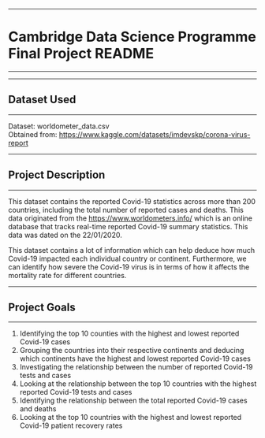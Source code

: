 ------------------------------------------------------------------------
# Cambridge Data Science Programme Final Project README
------------------------------------------------------------------------

------------------------------------------------------------------------
## Dataset Used
------------------------------------------------------------------------

Dataset: worldometer_data.csv\
Obtained from:
<https://www.kaggle.com/datasets/imdevskp/corona-virus-report>

------------------------------------------------------------------------
## Project Description
------------------------------------------------------------------------

This dataset contains the reported Covid-19 statistics across more than
200 countries, including the total number of reported cases and deaths.
This data originated from the <https://www.worldometers.info/> which is
an online database that tracks real-time reported Covid-19 summary
statistics. This data was dated on the 22/01/2020.

This dataset contains a lot of information which can help deduce how
much Covid-19 impacted each individual country or continent.
Furthermore, we can identify how severe the Covid-19 virus is in terms
of how it affects the mortality rate for different countries.

------------------------------------------------------------------------
## Project Goals
------------------------------------------------------------------------

1.  Identifying the top 10 counties with the highest and lowest reported
    Covid-19 cases
2.  Grouping the countries into their respective continents and deducing
    which continents have the highest and lowest reported Covid-19 cases
3.  Investigating the relationship between the number of reported
    Covid-19 tests and cases
4.  Looking at the relationship between the top 10 countries with the
    highest reported Covid-19 tests and cases
5.  Identifying the relationship between the total reported Covid-19
    cases and deaths
6.  Looking at the top 10 countries with the highest and lowest reported
    Covid-19 patient recovery rates